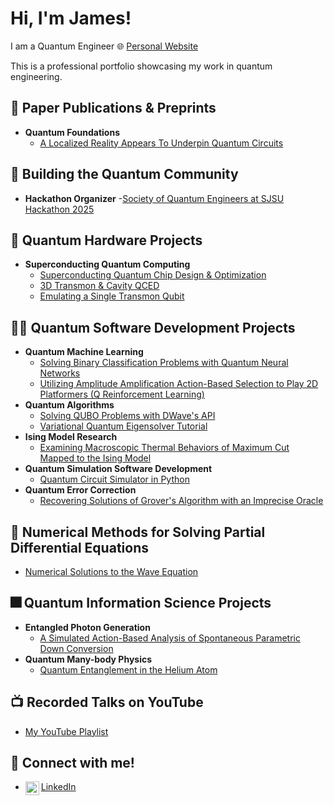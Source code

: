 # Hi, I'm James!  
I am a Quantum Engineer
🌐 [Personal Website](https://jamessaslow.github.io/home.html)

This is a professional portfolio showcasing my work in quantum engineering.

## 📰 Paper Publications & Preprints
- **Quantum Foundations**
  - [A Localized Reality Appears To Underpin Quantum Circuits](https://arxiv.org/abs/2412.05456)

## 🚀 Building the Quantum Community
- **Hackathon Organizer**
  -[Society of Quantum Engineers at SJSU Hackathon 2025](https://github.com/jamessaslow/sqe-quantum-hackathon-2025)

## 🐛 Quantum Hardware Projects
- **Superconducting Quantum Computing**
  - [Superconducting Quantum Chip Design & Optimization](https://github.com/jamessaslow/quantum-chip-design-and-optimization)
  - [3D Transmon & Cavity QCED](#)
  - [Emulating a Single Transmon Qubit](https://github.com/jamessaslow/transmon-qubit-simulator)

## 👨‍💻 Quantum Software Development Projects
- **Quantum Machine Learning**
  - [Solving Binary Classification Problems with Quantum Neural Networks](https://github.com/jamessaslow/quantum-neural-networks-binary-classification/tree/main?tab=readme-ov-file)
  - [Utilizing Amplitude Amplification Action-Based Selection to Play 2D Platformers (Q Reinforcement Learning)](https://github.com/jamessaslow/Quantum-Dino/tree/main)
- **Quantum Algorithms**
  - [Solving QUBO Problems with DWave's API](https://github.com/jamessaslow/dwave-leap-qubos/tree/main)
  - [Variational Quantum Eigensolver Tutorial](https://github.com/jamessaslow/VQE-Tutorial-H2)
- **Ising Model Research**
  - [Examining Macroscopic Thermal Behaviors of Maximum Cut Mapped to the Ising Model](https://github.com/jamessaslow/maxcut-ising-model)
- **Quantum Simulation Software Development**
  - [Quantum Circuit Simulator in Python](https://github.com/jamessaslow/quantum-circuit-simulator)
- **Quantum Error Correction**
  - [Recovering Solutions of Grover's Algorithm with an Imprecise Oracle](https://github.com/jamessaslow/grovers-imprecise-oracle)


## 🔢 Numerical Methods for Solving Partial Differential Equations
- [Numerical Solutions to the Wave Equation](https://github.com/jamessaslow/wave-equation-numerics)


## 🎆 Quantum Information Science Projects
- **Entangled Photon Generation**
  - [A Simulated Action-Based Analysis of Spontaneous Parametric Down Conversion](https://github.com/jamessaslow/3WM-and-spontaneous-parametric-down-conversion/tree/main)
- **Quantum Many-body Physics**
  - [Quantum Entanglement in the Helium Atom](https://github.com/jamessaslow/quantum-helium)

## 📺 Recorded Talks on YouTube
- [My YouTube Playlist](https://www.youtube.com/watch?v=y8XOKPKYZvw&list=PLlTM2LUMMTGrnFzYMk5mpvfbSER_krg7l)

## 📱 Connect with me!
- [<img align="left" alt="JamesSaslow | LinkedIn" width="22px" src="https://cdn.jsdelivr.net/npm/simple-icons@v3/icons/linkedin.svg" /> LinkedIn](https://www.linkedin.com/in/james-saslow-147138161/?trk=public-profile-join-page)
